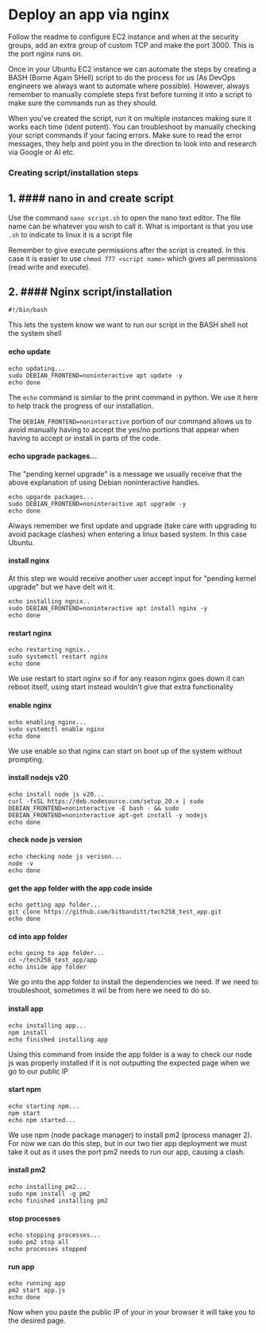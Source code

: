 # Deploy an app via nginx

Follow the readme to configure EC2 instance and when at the security groups, add an extra group of custom TCP and make the port 3000. This is the port nginx runs on. 

Once in your Ubuntu EC2 instance we can automate the steps by creating a BASH (Borne Again SHell) script to do the process for us (As DevOps engineers we always want to automate where possible). However, always remember to manually complete steps first before turning it into a script to make sure the commands run as they should. 

When you've created the script, run it on multiple instances making sure it works each time (ident potent). You can troubleshoot by manually checking your script commands if your facing errors. Make sure to read the error messages, they help and point you in the direction to look into and research via Google or AI etc.

### Creating script/installation steps

## 1. #### nano in and create script

Use the command ```nano script.sh``` to open the nano text editor. The file name can be whatever you wish to call it. What is important is that you use ```.sh``` to indicate to linux it is a script file

Remember to give execute permissions after the script is created. In this case it is easier to use ```chmod 777 <script name>``` which gives all permissions (read write and execute).

## 2. #### Nginx script/installation

```#!/bin/bash```

This lets the system know we want to run our script in the BASH shell not the system shell
 
#### echo update
```
echo updating...
sudo DEBIAN_FRONTEND=noninteractive apt update -y
echo done
```
The ```echo``` command is similar to the print command in python. We use it here to help track the progress of our installation.

The  ```DEBIAN_FRONTEND=noninteractive``` portion of our command allows us to avoid manually having to accept the yes/no portions that appear when having to accept or install in parts of the code.

#### echo upgrade packages...

The "pending kernel upgrade" is a message we usually receive that the above explanation of using  Debian noninteractive handles.

```
echo upgarde packages...
sudo DEBIAN_FRONTEND=noninteractive apt upgrade -y
echo done
```

Always remember we first update and upgrade (take care with upgrading to avoid package clashes) when entering a linux based system. In this case Ubuntu.
 
#### install nginx

At this step we would receive another user accept input for "pending kernel upgrade" but we have delt wit it.

```
echo installing ngnix..
sudo DEBIAN_FRONTEND=noninteractive apt install nginx -y
echo done
```

#### restart nginx

```
echo restarting ngnix..
sudo systemctl restart nginx
echo done
```
We use restart to start nginx so if for any reason nginx goes down it can reboot itself, using start instead wouldn't give that extra functionality
 
#### enable nginx

```
echo enabling nginx...
sudo systemctl enable nginx
echo done
```
 We use enable so that nginx can start on boot up of the system without prompting.

#### install nodejs v20 

```
echo install node js v20...
curl -fsSL https://deb.nodesource.com/setup_20.x | sudo DEBIAN_FRONTEND=noninteractive -E bash - && sudo DEBIAN_FRONTEND=noninteractive apt-get install -y nodejs
echo done
```

#### check node js version

```
echo checking node js verison...
node -v
echo done
```

#### get the app folder with the app code inside 

```
echo getting app folder...
git clone https://github.com/bitbanditt/tech258_test_app.git
echo done
```

#### cd into app folder

```
echo going to app folder...
cd ~/tech258_test_app/app
echo inside app folder
```
We go into the app folder to install the dependencies we need. If we need to troubleshoot, sometimes it wil be from here we need to do so.

#### install app

```
echo installing app...
npm install
echo finished installing app
```
Using this command from inside the app folder is a way to check our node js was properly installed if it is not outputting the expected page when we go to our public IP

#### start npm

```
echo starting npm...
npm start
echo npm started...
```
We use npm (node package manager) to install pm2 (process manager 2). For now we can do this step, but in our two tier app deployment we must take it out as it uses the port pm2 needs to run our app, causing a clash.

#### install pm2

```
echo installing pm2...
sudo npm install -g pm2
echo finished installing pm2
```

#### stop processes

```
echo stopping processes...
sudo pm2 stop all
echo processes stopped
```

#### run app

```
echo running app
pm2 start app.js
echo done
```

Now when you paste the public IP of your in your browser it will take you to the desired page.